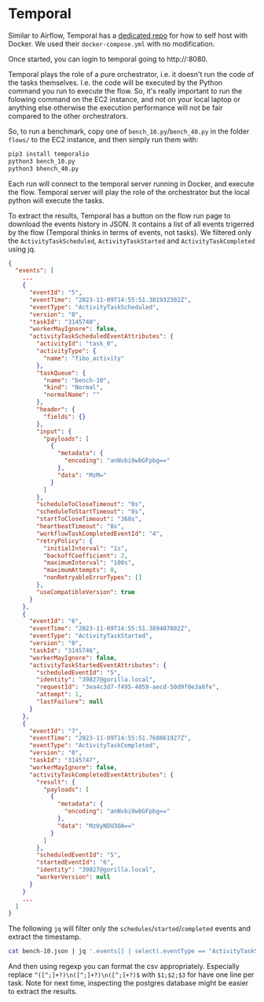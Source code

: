Temporal
========

Similar to Airflow, Temporal has a [dedicated repo](https://github.com/temporalio/docker-compose) for how to self host with Docker. We used their `docker-compose.yml` with no modification.

Once started, you can login to temporal going to http://<HOSTNAME>:8080.

Temporal plays the role of a pure orchestrator, i.e. it doesn't run the code of the tasks themselves. I.e. the code will be executed by the Python command you run to execute the flow. So, it's really important to run the folowing command on the EC2 instance, and not on your local laptop or anything else otherwise the execution performance will not be fair compared to the other orchestrators.

So, to run a benchmark, copy one of `bench_10.py`/`bench_40.py` in the folder `flows/` to the EC2 instance, and then simply run them with:

```bash
pip3 install temporalio
python3 bench_10.py
python3 bhench_40.py
```

Each run will connect to the temporal server running in Docker, and execute the flow. Temporal server will play the role of the orchestrator but the local python will execute the tasks.

To extract the results, Temporal has a button on the flow run page to download the events history in JSON. It contains a list of all events trigerred by the flow (Temporal thinks in terms of events, not tasks). We filtered only the `ActivityTaskScheduled`, `ActivityTaskStarted` and `ActivityTaskCompleted` using jq.

```json
{
  "events": [
    ...
    {
      "eventId": "5",
      "eventTime": "2023-11-09T14:55:51.381932302Z",
      "eventType": "ActivityTaskScheduled",
      "version": "0",
      "taskId": "3145740",
      "workerMayIgnore": false,
      "activityTaskScheduledEventAttributes": {
        "activityId": "task_0",
        "activityType": {
          "name": "fibo_activity"
        },
        "taskQueue": {
          "name": "bench-10",
          "kind": "Normal",
          "normalName": ""
        },
        "header": {
          "fields": {}
        },
        "input": {
          "payloads": [
            {
              "metadata": {
                "encoding": "anNvbi9wbGFpbg=="
              },
              "data": "MzM="
            }
          ]
        },
        "scheduleToCloseTimeout": "0s",
        "scheduleToStartTimeout": "0s",
        "startToCloseTimeout": "360s",
        "heartbeatTimeout": "0s",
        "workflowTaskCompletedEventId": "4",
        "retryPolicy": {
          "initialInterval": "1s",
          "backoffCoefficient": 2,
          "maximumInterval": "100s",
          "maximumAttempts": 0,
          "nonRetryableErrorTypes": []
        },
        "useCompatibleVersion": true
      }
    },
    {
      "eventId": "6",
      "eventTime": "2023-11-09T14:55:51.389407802Z",
      "eventType": "ActivityTaskStarted",
      "version": "0",
      "taskId": "3145746",
      "workerMayIgnore": false,
      "activityTaskStartedEventAttributes": {
        "scheduledEventId": "5",
        "identity": "39827@gorilla.local",
        "requestId": "3ea4c3d7-f495-4059-aecd-50d9f0e3a8fe",
        "attempt": 1,
        "lastFailure": null
      }
    },
    {
      "eventId": "7",
      "eventTime": "2023-11-09T14:55:51.768861927Z",
      "eventType": "ActivityTaskCompleted",
      "version": "0",
      "taskId": "3145747",
      "workerMayIgnore": false,
      "activityTaskCompletedEventAttributes": {
        "result": {
          "payloads": [
            {
              "metadata": {
                "encoding": "anNvbi9wbGFpbg=="
              },
              "data": "MzUyNDU3OA=="
            }
          ]
        },
        "scheduledEventId": "5",
        "startedEventId": "6",
        "identity": "39827@gorilla.local",
        "workerVersion": null
      }
    }
    ...
  ]
}
```

The following `jq` will filter only the `schedules`/`started`/`completed` events and extract the timestamp.
```bash
cat bench-10.json | jq '.events[] | select(.eventType == "ActivityTaskScheduled"), select(.eventType == "ActivityTaskStarted"), select(.eventType == "ActivityTaskCompleted") | .eventTime' > bench-10.csv
```
And then using regexp you can format the csv appropriately. Especially replace `^([^;]+?)\n([^;]+?)\n([^;]+?)$` with `$1;$2;$3` for have one line per task. Note for next time, inspecting the postgres database might be easier to extract the results.
